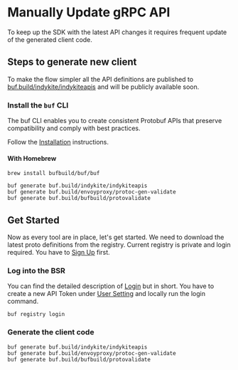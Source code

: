 # Manually Update gRPC API 

To keep up the SDK with the latest API changes it requires frequent update of
the generated client code.

## Steps to generate new client

To make the flow simpler all the API definitions are published  to
[buf.build/indykite/indykiteapis](https://buf.build/indykite/indykiteapis) and
will be publicly available soon.

### Install the `buf` CLI

The buf CLI enables you to create consistent Protobuf APIs that preserve
compatibility and comply with best practices.

Follow the [Installation](https://docs.buf.build/installation) instructions.

#### With Homebrew

```shell
brew install bufbuild/buf/buf
```

```shell
buf generate buf.build/indykite/indykiteapis
buf generate buf.build/envoyproxy/protoc-gen-validate 
buf generate buf.build/bufbuild/protovalidate
```

## Get Started

Now as every tool are in place, let's get started. We need to download the
latest proto definitions from the registry. Current registry is private and
login required. You have to [Sign Up](https://buf.build) first.

### Log into the BSR

You can find the detailed description of
[Login](https://docs.buf.build/tour/log-into-the-bsr) but in short. You have to
create a new API Token under [User Setting](https://buf.build/settings/user) and
locally run the login command.

```shell
buf registry login
```

### Generate the client code

```shell
buf generate buf.build/indykite/indykiteapis
buf generate buf.build/envoyproxy/protoc-gen-validate 
buf generate buf.build/bufbuild/protovalidate
```
